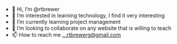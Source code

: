 - 👋 Hi, I’m @rtbrewer
- 👀 I’m interested in learning technology, I find it very interesting
- 🌱 I’m currently learning project management
- 💞️ I’m looking to collaborate on any website that is willing to teach
- 📫 How to reach me ...rtbrewerg@gmail.com

<!---
rtbrewer/rtbrewer is a ✨ special ✨ repository because its `README.md` (this file) appears on your GitHub profile.
You can click the Preview link to take a look at your changes.
--->
